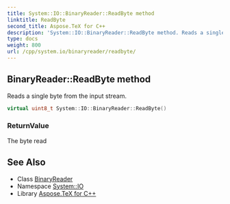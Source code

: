 ```yaml
---
title: System::IO::BinaryReader::ReadByte method
linktitle: ReadByte
second_title: Aspose.TeX for C++
description: 'System::IO::BinaryReader::ReadByte method. Reads a single byte from the input stream in C++.'
type: docs
weight: 800
url: /cpp/system.io/binaryreader/readbyte/
---
```

## BinaryReader::ReadByte method


Reads a single byte from the input stream.

```cpp
virtual uint8_t System::IO::BinaryReader::ReadByte()
```


### ReturnValue

The byte read

## See Also

* Class [BinaryReader](../)
* Namespace [System::IO](../../)
* Library [Aspose.TeX for C++](../../../)
